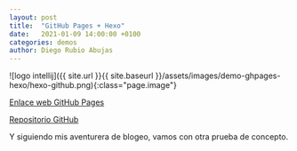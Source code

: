```yaml
---
layout: post
title:  "GitHub Pages + Hexo"
date:   2021-01-09 14:00:00 +0100
categories: demos
author: Diego Rubio Abujas
---
```


![logo intellij]({{ site.url }}{{ site.baseurl }}/assets/images/demo-ghpages-hexo/hexo-github.png){:class="page.image"}

[Enlace web GitHub Pages](https://drubioa.github.io/demo-blog-hexo/)

[Repositorio GitHub](https://github.com/drubioa/demo-blog-hexo)

Y siguiendo mis aventurera de blogeo, vamos con otra prueba de concepto.

